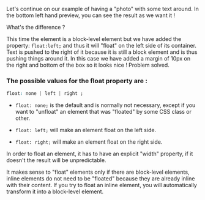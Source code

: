 Let's continue on our example of having a "photo" with some text around. In the bottom left hand preview, you can see the result as we want it !

What's the difference ? 

This time the element is a block-level element but we have added the property: `float:left;` and thus it will "float" on the left side of its container. Text is pushed to the right of it because it is still a block element and is thus pushing things around it. In this case we have added a margin of 10px on the right and bottom of the box so it looks nice ! Problem solved.

### The possible values for the float property are :

```css
float: none | left | right ;
```

- `float: none;` is the default and is normally not necessary, except if you want to "unfloat" an element that was "floated" by some CSS class or other.

- `float: left;` will make an element float on the left side.

- `float: right;` will make an element float on the right side.

In order to float an element, it has to have an explicit "width" property, if it doesn't the result will be unpredictable.

It makes sense to "float" elements only if there are block-level elements, inline elements do not need to be "floated" because they are already inline with their content. If you try to float an inline element, you will automatically transform it into a block-level element.